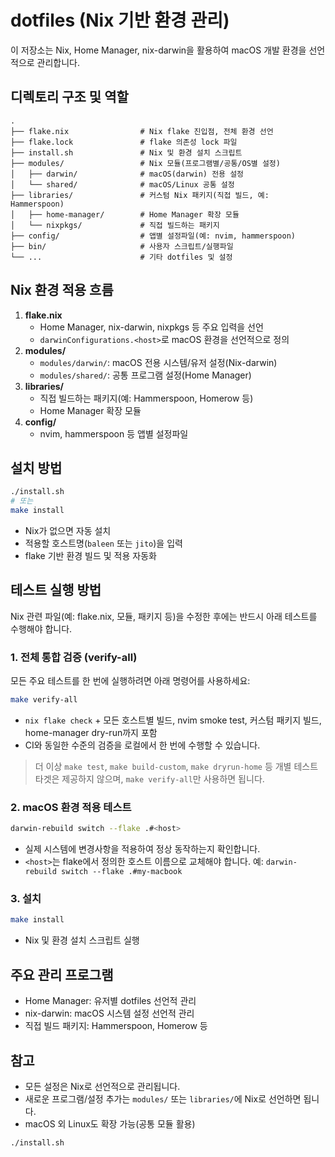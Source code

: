 # dotfiles (Nix 기반 환경 관리)

이 저장소는 Nix, Home Manager, nix-darwin을 활용하여 macOS 개발 환경을 선언적으로 관리합니다.

## 디렉토리 구조 및 역할

```
.
├── flake.nix                # Nix flake 진입점, 전체 환경 선언
├── flake.lock               # flake 의존성 lock 파일
├── install.sh               # Nix 및 환경 설치 스크립트
├── modules/                 # Nix 모듈(프로그램별/공통/OS별 설정)
│   ├── darwin/              # macOS(darwin) 전용 설정
│   └── shared/              # macOS/Linux 공통 설정
├── libraries/               # 커스텀 Nix 패키지(직접 빌드, 예: Hammerspoon)
│   ├── home-manager/        # Home Manager 확장 모듈
│   └── nixpkgs/             # 직접 빌드하는 패키지
├── config/                  # 앱별 설정파일(예: nvim, hammerspoon)
├── bin/                     # 사용자 스크립트/실행파일
└── ...                      # 기타 dotfiles 및 설정
```

## Nix 환경 적용 흐름

1. **flake.nix**
   - Home Manager, nix-darwin, nixpkgs 등 주요 입력을 선언
   - `darwinConfigurations.<host>`로 macOS 환경을 선언적으로 정의
2. **modules/**
   - `modules/darwin/`: macOS 전용 시스템/유저 설정(Nix-darwin)
   - `modules/shared/`: 공통 프로그램 설정(Home Manager)
3. **libraries/**
   - 직접 빌드하는 패키지(예: Hammerspoon, Homerow 등)
   - Home Manager 확장 모듈
4. **config/**
   - nvim, hammerspoon 등 앱별 설정파일

## 설치 방법

```bash
./install.sh
# 또는
make install
```
- Nix가 없으면 자동 설치
- 적용할 호스트명(`baleen` 또는 `jito`)을 입력
- flake 기반 환경 빌드 및 적용 자동화

## 테스트 실행 방법

Nix 관련 파일(예: flake.nix, 모듈, 패키지 등)을 수정한 후에는 반드시 아래 테스트를 수행해야 합니다.

### 1. 전체 통합 검증 (verify-all)

모든 주요 테스트를 한 번에 실행하려면 아래 명령어를 사용하세요:

```sh
make verify-all
```
- `nix flake check` + 모든 호스트별 빌드, nvim smoke test, 커스텀 패키지 빌드, home-manager dry-run까지 포함
- CI와 동일한 수준의 검증을 로컬에서 한 번에 수행할 수 있습니다.

> 더 이상 `make test`, `make build-custom`, `make dryrun-home` 등 개별 테스트 타겟은 제공하지 않으며, `make verify-all`만 사용하면 됩니다.

### 2. macOS 환경 적용 테스트

```sh
darwin-rebuild switch --flake .#<host>
```
- 실제 시스템에 변경사항을 적용하여 정상 동작하는지 확인합니다.
- `<host>`는 flake에서 정의한 호스트 이름으로 교체해야 합니다. 예: `darwin-rebuild switch --flake .#my-macbook`

### 3. 설치

```sh
make install
```
- Nix 및 환경 설치 스크립트 실행

## 주요 관리 프로그램
- Home Manager: 유저별 dotfiles 선언적 관리
- nix-darwin: macOS 시스템 설정 선언적 관리
- 직접 빌드 패키지: Hammerspoon, Homerow 등

## 참고
- 모든 설정은 Nix로 선언적으로 관리됩니다.
- 새로운 프로그램/설정 추가는 `modules/` 또는 `libraries/`에 Nix로 선언하면 됩니다.
- macOS 외 Linux도 확장 가능(공통 모듈 활용)

```bash
./install.sh
```
